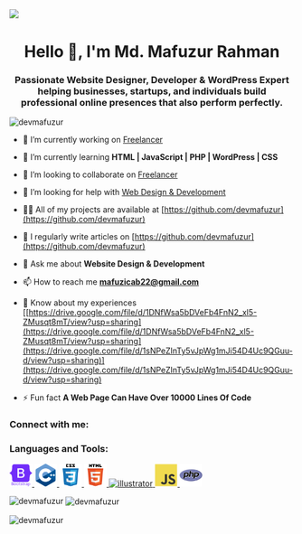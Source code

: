 <img src="[[https://cdn.jsdelivr.net/gh/devicons/devicon/icons/html5/html5-original.svg](https://i.ibb.co/SDFC2RLP/mafuz-IT.jpg)](https://avatars.githubusercontent.com/u/223996001?v=4)">
<h1 align="center">Hello 👋, I'm Md. Mafuzur Rahman</h1>
<h3 align="center">Passionate Website Designer, Developer & WordPress Expert helping businesses, startups, and individuals build professional online presences that also perform perfectly. </h3>

<p align="left"> <img src="https://komarev.com/ghpvc/?username=devmafuzur&label=Profile%20views&color=0e75b6&style=flat" alt="devmafuzur" /> </p>

- 🔭 I’m currently working on [Freelancer](https://www.freelancer.com/u/devmafuzur)

- 🌱 I’m currently learning **HTML | JavaScript | PHP | WordPress | CSS**

- 👯 I’m looking to collaborate on [Freelancer](https://github.com/devmafuzur)

- 🤝 I’m looking for help with [Web Design & Development](https://github.com/devmafuzur)

- 👨‍💻 All of my projects are available at [https://github.com/devmafuzur](https://github.com/devmafuzur)

- 📝 I regularly write articles on [https://github.com/devmafuzur](https://github.com/devmafuzur)

- 💬 Ask me about **Website Design & Development**

- 📫 How to reach me **mafuzicab22@gmail.com**

- 📄 Know about my experiences [[https://drive.google.com/file/d/1DNfWsa5bDVeFb4FnN2_xl5-ZMusqt8mT/view?usp=sharing](https://drive.google.com/file/d/1DNfWsa5bDVeFb4FnN2_xl5-ZMusqt8mT/view?usp=sharing](https://drive.google.com/file/d/1sNPeZlnTy5vJpWg1mJi54D4Uc9QGuu-d/view?usp=sharing)](https://drive.google.com/file/d/1sNPeZlnTy5vJpWg1mJi54D4Uc9QGuu-d/view?usp=sharing)

- ⚡ Fun fact **A Web Page Can Have Over 10000 Lines Of Code**

<h3 align="left">Connect with me:</h3>
<p align="left">
</p>

<h3 align="left">Languages and Tools:</h3>
<p align="left"> <a href="https://getbootstrap.com" target="_blank" rel="noreferrer"> <img src="https://raw.githubusercontent.com/devicons/devicon/master/icons/bootstrap/bootstrap-plain-wordmark.svg" alt="bootstrap" width="40" height="40"/> </a> <a href="https://www.w3schools.com/cpp/" target="_blank" rel="noreferrer"> <img src="https://raw.githubusercontent.com/devicons/devicon/master/icons/cplusplus/cplusplus-original.svg" alt="cplusplus" width="40" height="40"/> </a> <a href="https://www.w3schools.com/css/" target="_blank" rel="noreferrer"> <img src="https://raw.githubusercontent.com/devicons/devicon/master/icons/css3/css3-original-wordmark.svg" alt="css3" width="40" height="40"/> </a> <a href="https://www.w3.org/html/" target="_blank" rel="noreferrer"> <img src="https://raw.githubusercontent.com/devicons/devicon/master/icons/html5/html5-original-wordmark.svg" alt="html5" width="40" height="40"/> </a> <a href="https://www.adobe.com/in/products/illustrator.html" target="_blank" rel="noreferrer"> <img src="https://www.vectorlogo.zone/logos/adobe_illustrator/adobe_illustrator-icon.svg" alt="illustrator" width="40" height="40"/> </a> <a href="https://developer.mozilla.org/en-US/docs/Web/JavaScript" target="_blank" rel="noreferrer"> <img src="https://raw.githubusercontent.com/devicons/devicon/master/icons/javascript/javascript-original.svg" alt="javascript" width="40" height="40"/> </a> <a href="https://www.php.net" target="_blank" rel="noreferrer"> <img src="https://raw.githubusercontent.com/devicons/devicon/master/icons/php/php-original.svg" alt="php" width="40" height="40"/> </a> </p>

<p><img align="left" src="https://github-readme-stats.vercel.app/api/top-langs?username=devmafuzur&show_icons=true&locale=en&layout=compact" alt="devmafuzur" /></p>

<p>&nbsp;<img align="center" src="https://github-readme-stats.vercel.app/api?username=devmafuzur&show_icons=true&locale=en" alt="devmafuzur" /></p>

<p><img align="center" src="https://github-readme-streak-stats.herokuapp.com/?user=devmafuzur&" alt="devmafuzur" /></p>
